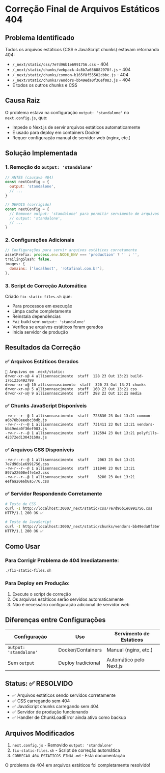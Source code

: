 # Correção Final de Arquivos Estáticos 404

## Problema Identificado
Todos os arquivos estáticos (CSS e JavaScript chunks) estavam retornando 404:
- `/_next/static/css/7e7d96b1e6991756.css` - 404
- `/_next/static/chunks/webpack-4c8b7a656882978f.js` - 404
- `/_next/static/chunks/common-b165f8f55502cbbc.js` - 404
- `/_next/static/chunks/vendors-bb49eda0f36ef083.js` - 404
- E todos os outros chunks e CSS

## Causa Raiz
O problema estava na configuração `output: 'standalone'` no `next.config.js`, que:
- Impede o Next.js de servir arquivos estáticos automaticamente
- É usado para deploy em containers Docker
- Requer configuração manual de servidor web (nginx, etc.)

## Solução Implementada

### 1. Remoção do `output: 'standalone'`
```javascript
// ANTES (causava 404)
const nextConfig = {
  output: 'standalone',
  // ...
}

// DEPOIS (corrigido)
const nextConfig = {
  // Remover output: 'standalone' para permitir servimento de arquivos estáticos
  // output: 'standalone',
  // ...
}
```

### 2. Configurações Adicionais
```javascript
// Configurações para servir arquivos estáticos corretamente
assetPrefix: process.env.NODE_ENV === 'production' ? '' : '',
trailingSlash: false,
images: {
  domains: ['localhost', 'rotafinal.com.br'],
},
```

### 3. Script de Correção Automática
Criado `fix-static-files.sh` que:
- Para processos em execução
- Limpa cache completamente
- Reinstala dependências
- Faz build sem `output: 'standalone'`
- Verifica se arquivos estáticos foram gerados
- Inicia servidor de produção

## Resultados da Correção

### ✅ Arquivos Estáticos Gerados
```
📁 Arquivos em .next/static:
drwxr-xr-x@ 4 allisonnascimento  staff  128 23 Out 13:21 build-1761236492799
drwxr-xr-x@ 10 allisonnascimento  staff  320 23 Out 13:21 chunks
drwxr-xr-x@ 5 allisonnascimento  staff  160 23 Out 13:21 css
drwxr-xr-x@ 9 allisonnascimento  staff  288 23 Out 13:21 media
```

### ✅ Chunks JavaScript Disponíveis
```
-rw-r--r--@ 1 allisonnascimento  staff  723830 23 Out 13:21 common-a6b78b8eeebc3bdb.js
-rw-r--r--@ 1 allisonnascimento  staff  731411 23 Out 13:21 vendors-bb49eda0f36ef083.js
-rw-r--r--@ 1 allisonnascimento  staff  112594 23 Out 13:21 polyfills-42372ed130431b0a.js
```

### ✅ Arquivos CSS Disponíveis
```
-rw-r--r--@ 1 allisonnascimento  staff    2063 23 Out 13:21 7e7d96b1e6991756.css
-rw-r--r--@ 1 allisonnascimento  staff  111840 23 Out 13:21 897a22600e4fe1e2.css
-rw-r--r--@ 1 allisonnascimento  staff    3280 23 Out 13:21 eefaa20e6b6a5776.css
```

### ✅ Servidor Respondendo Corretamente
```bash
# Teste de CSS
curl -I http://localhost:3000/_next/static/css/7e7d96b1e6991756.css
HTTP/1.1 200 OK ✅

# Teste de JavaScript
curl -I http://localhost:3000/_next/static/chunks/vendors-bb49eda0f36ef083.js
HTTP/1.1 200 OK ✅
```

## Como Usar

### Para Corrigir Problema de 404 Imediatamente:
```bash
./fix-static-files.sh
```

### Para Deploy em Produção:
1. Execute o script de correção
2. Os arquivos estáticos serão servidos automaticamente
3. Não é necessário configuração adicional de servidor web

## Diferenças entre Configurações

| Configuração | Uso | Servimento de Estáticos |
|-------------|-----|------------------------|
| `output: 'standalone'` | Docker/Containers | Manual (nginx, etc.) |
| Sem `output` | Deploy tradicional | Automático pelo Next.js |

## Status: ✅ RESOLVIDO

- ✅ Arquivos estáticos sendo servidos corretamente
- ✅ CSS carregando sem 404
- ✅ JavaScript chunks carregando sem 404
- ✅ Servidor de produção funcionando
- ✅ Handler de ChunkLoadError ainda ativo como backup

## Arquivos Modificados

1. `next.config.js` - Removido `output: 'standalone'`
2. `fix-static-files.sh` - Script de correção automática
3. `CORRECAO_404_ESTATICOS_FINAL.md` - Esta documentação

O problema de 404 em arquivos estáticos foi completamente resolvido!
